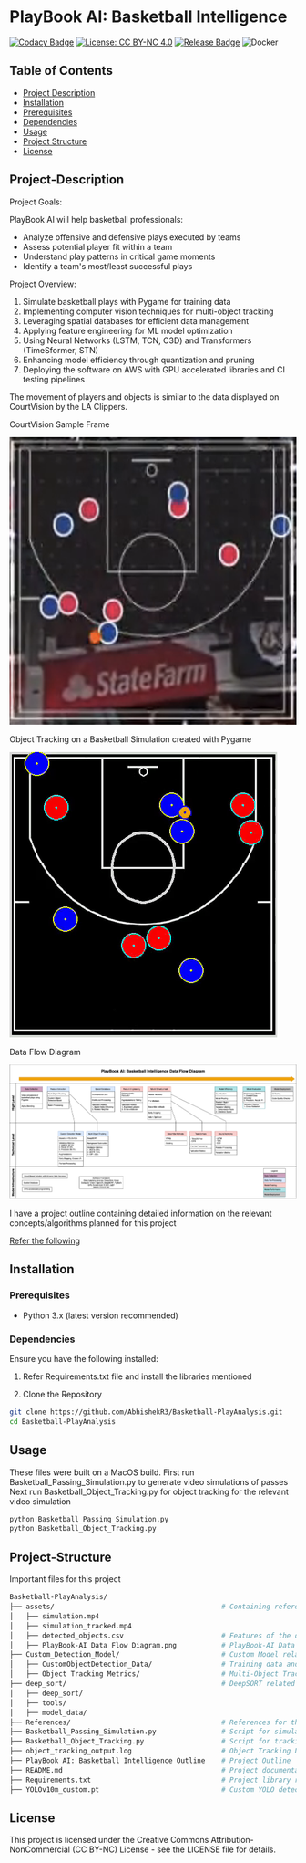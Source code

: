 # PlayBook AI: Basketball Intelligence

[![Codacy Badge](https://app.codacy.com/project/badge/Grade/caa2d542ea8e47b597b3712cbc4236cb)](https://app.codacy.com/gh/AbhishekR3/Basketball-PlayAnalysis/dashboard?utm_source=gh&utm_medium=referral&utm_content=&utm_campaign=Badge_grade)
[![License: CC BY-NC 4.0](https://img.shields.io/badge/License-CC%20BY--NC%204.0-blue.svg)](https://creativecommons.org/licenses/by-nc/4.0/)
[![Release Badge](https://img.shields.io/github/v/release/AbhishekR3/Basketball-PlayAnalysis.svg?color=orange)](https://github.com/AbhishekR3/Basketball-PlayAnalysis/releases)
![Docker](https://img.shields.io/badge/docker-%230db7ed.svg?style=for-the-badge&logo=docker&logoColor=white)

## Table of Contents
- [Project Description](#project-description)
- [Installation](#installation)
- [Prerequisites](#prerequisites)
- [Dependencies](#dependencies)
- [Usage](#usage)
- [Project Structure](#project-structure)
- [License](#license)


## Project-Description

Project Goals:

PlayBook AI will help basketball professionals:
* Analyze offensive and defensive plays executed by teams
* Assess potential player fit within a team
* Understand play patterns in critical game moments
* Identify a team's most/least successful plays

Project Overview:
1. Simulate basketball plays with Pygame for training data
2. Implementing computer vision techniques for multi-object tracking
3. Leveraging spatial databases for efficient data management
4. Applying feature engineering for ML model optimization
5. Using Neural Networks (LSTM, TCN, C3D) and Transformers (TimeSformer, STN)
6. Enhancing model efficiency through quantization and pruning 
7. Deploying the software on AWS with GPU accelerated libraries and CI testing pipelines 

The movement of players and objects is similar to the data displayed on CourtVision by the LA Clippers.

CourtVision Sample Frame

![CourtVision Sample Frame](https://github.com/AbhishekR3/Basketball-PlayAnalysis/blob/main/assets/Clippers%20CourtVision.png)

Object Tracking on a Basketball Simulation created with Pygame

![ObjectTracking_Demo](https://github.com/AbhishekR3/Basketball-PlayAnalysis/blob/DEV_Code/assets/ObjectTracking%20Demo.gif)

Data Flow Diagram

![DataFlowDiagram](assets/PlayBook-AI%20Data%20Flow%20Diagram.png)

I have a project outline containing detailed information on the relevant concepts/algorithms planned for this project

[Refer the following](https://github.com/AbhishekR3/Basketball-PlayAnalysis/blob/main/Basketball%20Play%20Classification%20Project%20Outline)

## Installation

### Prerequisites

- Python 3.x (latest version recommended)

### Dependencies

Ensure you have the following installed:

1. Refer Requirements.txt file and install the libraries mentioned

2. Clone the Repository
```bash
git clone https://github.com/AbhishekR3/Basketball-PlayAnalysis.git
cd Basketball-PlayAnalysis
```

## Usage

These files were built on a MacOS build. 
First run Basketball_Passing_Simulation.py to generate video simulations of passes
Next run Basketball_Object_Tracking.py for object tracking for the relevant video simulation

```bash
python Basketball_Passing_Simulation.py
python Basketball_Object_Tracking.py
```

## Project-Structure
Important files for this project

```bash
Basketball-PlayAnalysis/
├── assets/                                         # Containing referenced images and diagrams
│   ├── simulation.mp4
│   ├── simulation_tracked.mp4
│   ├── detected_objects.csv                        # Features of the detected objects in the simulation
│   ├── PlayBook-AI Data Flow Diagram.png           # PlayBook-AI Data Flow Diagram
├── Custom_Detection_Model/                         # Custom Model related files such as training/validation
│   ├── CustomObjectDetection_Data/                 # Training data and Validation Results for custom YOLO object detection model
│   ├── Object Tracking Metrics/                    # Multi-Object Tracking (DeepSORT) validation metrics and relevant video
├── deep_sort/                                      # DeepSORT related files (Mutli-Object Tracking)
│   ├── deep_sort/
│   ├── tools/
│   ├── model_data/
├── References/                                     # References for the development of the project
├── Basketball_Passing_Simulation.py                # Script for simulating basketball plays
├── Basketball_Object_Tracking.py                   # Script for tracking objects in the simulation
├── object_tracking_output.log                      # Object Tracking Log Details containing relevant metrics
├── PlayBook AI: Basketball Intelligence Outline    # Project Outline
├── README.md                                       # Project documentation
├── Requirements.txt                                # Project library requirements
├── YOLOv10m_custom.pt                              # Custom YOLO detection model based on YOLOv10m
```

## License

This project is licensed under the Creative Commons Attribution-NonCommercial (CC BY-NC) License - see the LICENSE file for details.